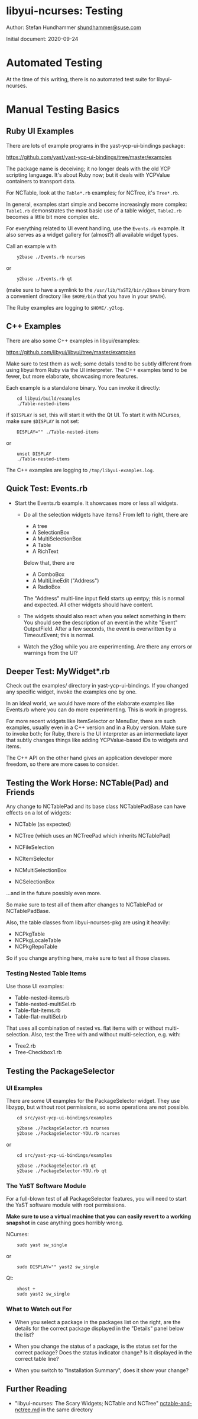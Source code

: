 # libyui-ncurses: Testing

Author: Stefan Hundhammer <shundhammer@suse.com>

Initial document: 2020-09-24

# Automated Testing

At the time of this writing, there is no automated test suite for
libyui-ncurses.


# Manual Testing Basics


## Ruby UI Examples


There are lots of example programs in the yast-ycp-ui-bindings package:

https://github.com/yast/yast-ycp-ui-bindings/tree/master/examples

The package name is deceiving; it no longer deals with the old YCP scripting
language. It's about Ruby now; but it deals with YCPValue containers to
transport data.

For NCTable, look at the `Table*.rb` examples; for NCTree, it's `Tree*.rb`.

In general, examples start simple and become increasingly more complex:
`Table1.rb` demonstrates the most basic use of a table widget, `Table2.rb`
becomes a little bit more complex etc.

For everything related to UI event handling, use the `Events.rb` example. It
also serves as a widget gallery for (almost?) all available widget types.

Call an example with

```Shell
    y2base ./Events.rb ncurses
```

or

```Shell
    y2base ./Events.rb qt
```

(make sure to have a symlink to the `/usr/lib/YaST2/bin/y2base` binary from a
convenient directory like `$HOME/bin` that you have in your `$PATH`).

The Ruby examples are logging to `$HOME/.y2log`.


## C++ Examples

There are also some C++ examples in libyui/examples:

https://github.com/libyui/libyui/tree/master/examples

Make sure to test them as well; some details tend to be subtly different from
using libyui from Ruby via the UI interpreter. The C++ examples tend to be
fewer, but more elaborate, showcasing more features.

Each example is a standalone binary. You can invoke it directly:

```Shell
    cd libyui/build/examples
    ./Table-nested-items
```

if `$DISPLAY` is set, this will start it with the Qt UI. To start it with
NCurses, make sure `$DISPLAY` is not set:

```Shell
    DISPLAY="" ./Table-nested-items
```

or

```Shell
    unset DISPLAY
    ./Table-nested-items
```

The C++ examples are logging to `/tmp/libyui-examples.log`.


## Quick Test: Events.rb

- Start the Events.rb example. It showcases more or less all widgets.

  - Do all the selection widgets have items? From left to right, there are
    - A tree
    - A SelectionBox
    - A MultiSelectionBox
    - A Table
    - A RichText

    Below that, there are
    - A ComboBox
    - A MultiLineEdit ("Address")
    - A RadioBox

    The "Address" multi-line input field starts up emtpy; this is normal and expected.
    All other widgets should have content.

  - The widgets should also react when you select something in them: You should
    see the description of an event in the white "Event" OutputField. After a
    few seconds, the event is overwritten by a TimeoutEvent; this is normal.

  - Watch the y2log while you are experimenting. Are there any errors or
    warnings from the UI?


## Deeper Test: MyWidget*.rb

Check out the examples/ directory in yast-ycp-ui-bindings. If you changed any
specific widget, invoke the examples one by one.

In an ideal world, we would have more of the elaborate examples like Events.rb
where you can do more experimenting. This is work in progress.

For more recent widgets like ItemSelector or MenuBar, there are such examples,
usually even in a C++ version and in a Ruby version. Make sure to invoke both;
for Ruby, there is the UI interpreter as an intermediate layer that subtly
changes things like adding YCPValue-based IDs to widgets and items.

The C++ API on the other hand gives an application developer more freedom, so
there are more cases to consider.


## Testing the Work Horse: NCTable(Pad) and Friends

Any change to NCTablePad and its base class NCTablePadBase can have effects on
a lot of widgets:

- NCTable (as expected)
- NCTree (which uses an NCTreePad which inherits NCTablePad)

- NCFileSelection
- NCItemSelector
- NCMultiSelectionBox
- NCSelectionBox

...and in the future possibly even more.

So make sure to test all of them after changes to NCTablePad or NCTablePadBase.

Also, the table classes from libyui-ncurses-pkg are using it heavily:

- NCPkgTable
- NCPkgLocaleTable
- NCPkgRepoTable

So if you change anything here, make sure to test all those classes.


### Testing Nested Table Items

Use those UI examples:

- Table-nested-items.rb
- Table-nested-multiSel.rb
- Table-flat-items.rb
- Table-flat-multiSel.rb

That uses all combination of nested vs. flat items with or without
multi-selection. Also, test the Tree with and without multi-selection,
e.g. with:

- Tree2.rb
- Tree-Checkbox1.rb



## Testing the PackageSelector


### UI Examples

There are some UI examples for the PackageSelector widget. They use libzypp,
but without root permissions, so some operations are not possible.


```Shell
    cd src/yast-ycp-ui-bindings/examples

    y2base ./PackageSelector.rb ncurses
    y2base ./PackageSelector-YOU.rb ncurses
```

or

```Shell
    cd src/yast-ycp-ui-bindings/examples

    y2base ./PackageSelector.rb qt
    y2base ./PackageSelector-YOU.rb qt
```


### The YaST Software Module

For a full-blown test of all PackageSelector features, you will need to start
the YaST software module with root permissions.

**Make sure to use a virtual machine that you can easily revert to a working
snapshot** in case anything goes horribly wrong.

NCurses:

```Shell
    sudo yast sw_single
```

or

```Shell
    sudo DISPLAY="" yast2 sw_single
```

Qt:

```Shell
    xhost +
    sudo yast2 sw_single
```

### What to Watch out For

- When you select a package in the packages list on the right, are the details
  for the correct package displayed in the "Details" panel below the list?

- When you change the status of a package, is the status set for the correct package?
  Does the status indicator change? Is it displayed in the correct table line?

- When you switch to "Installation Summary", does it show your change?


## Further Reading

- "libyui-ncurses: The Scary Widgets; NCTable and NCTree"
[nctable-and-nctree.md](nctable-and-nctree.md) in the same directory

